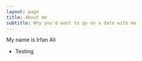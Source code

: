 ```yaml
---
layout: page
title: About me
subtitle: Why you'd want to go on a date with me
---
```


My name is Irfan Ali


- Testing 
